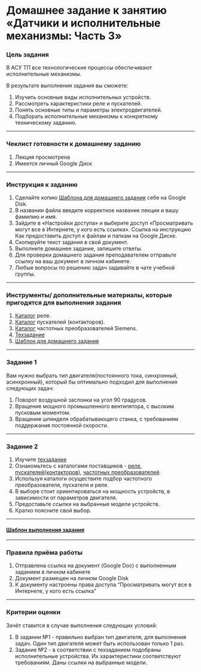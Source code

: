 # Домашнее задание к занятию «Датчики и исполнительные механизмы: Часть 3»

### Цель задания
В АСУ ТП все технологические процессы обеспечивают исполнительные механизмы.

В результате выполнения задания вы сможете:

1. Изучить основные виды исполнительных устройств.
2. Рассмотреть характеристики реле и пускателей.
3. Понять основные типы и параметры электродвигателей.
4. Подборать исполнительные механизмы к конкретному техническому заданию.


------

### Чеклист готовности к домашнему заданию

1. Лекция просмотрена
2. Имеется личный Google Диск


------

### Инструкция к заданию

1. Сделайте копию [Шаблона для домашнего задания](https://docs.google.com/document/d/10gPSeAneOJgzWHZdeK1oHMlTghpS5tzVsMMCmPU1hm4/edit?usp=sharing) себе на Google Disk.
2. В названии файла введите корректное название лекции и вашу фамилию и имя.
3. Зайдите в «Настройки доступа» и выберите доступ «Просматривать могут все в Интернете, у кого есть ссылка». Ссылка на инструкцию Как предоставить доступ к файлам и папкам на Google Диске.
4. Скопируйте текст задания в свой документ.
5. Выполните домашнее задание, запишите ответы.
6. Для проверки домашнего задания преподавателем отправьте ссылку на ваш документ в личном кабинете.
7. Любые вопросы по решению задач задавайте в чате учебной группы.

------

### Инструменты/ дополнительные материалы, которые пригодятся для выполнения задания

1. [Каталог](https://phoenix-contact.ru/catalog/releynye_moduli/ "Каталог Реле") реле.
2. [Каталог](https://e-catalogue.legrand.ru/catalog/silovoe-i-zashchitno-kommutatsionnoe-oborudovanie/ctx-sup3-promyshlennye-kontaktory/trekhpolyusnye-promyshlennye-kontaktory-ctx-sup3/ "Каталог пускателей") пускателей (контакторов).
2. [Каталог](https://www.siemens-ru.com/taxonomy/term/289 "Каталог Преобразователей частоты") частотных преобразователей Siemens. 
3. [Техзадание](https://docs.google.com/document/d/1JViB42ldJxdsu4Jjn5vhJJIEsWHYM4DKEJGHLvhWQ98/edit?usp=sharing "Техзадание")
4. [Шаблон для домашнего задания](https://docs.google.com/document/d/10gPSeAneOJgzWHZdeK1oHMlTghpS5tzVsMMCmPU1hm4/edit?usp=sharing) 

------

### Задание 1

Вам нужно выбрать тип двигателя(постоянного тока, синхронный, асинхронный), который бы оптимально подходил для выполнения следующих задач:
1. Поворот воздушной заслонки на угол 90 градусов.
2. Вращение мощного промышленного вентилятора, с высоким пусковым моментом.
3. Вращение шпинделя обрабатывающего станка, с требованием поддержания постоянной скорости.

------

### Задание 2

1. Изучите [техзадание](https://docs.google.com/document/d/1hfyUTsFadXMWNyJB3yF87LY3Rhyxtg-Fg3RklpeMnT4/edit?usp=sharing "Техзадание")
2. Ознакомьтесь с каталогами поставщиков - [реле](https://phoenix-contact.ru/catalog/releynye_moduli/ "Каталог Реле"), [пускателей(контакторов)](https://e-catalogue.legrand.ru/catalog/silovoe-i-zashchitno-kommutatsionnoe-oborudovanie/ctx-sup3-promyshlennye-kontaktory/trekhpolyusnye-promyshlennye-kontaktory-ctx-sup3/ "Каталог пускателей"), [частотных преобразователей](https://www.siemens-ru.com/taxonomy/term/289 "Каталог Преобразователей частоты").
3. Используя каталоги осуществите подбор частотного преобразователя, пускателя и реле.
4. В выборе стоит ориентироваться на мощность устройств, в зависимости от параметров двигателя.
5. Предоставьте ссылки на выбранные модели устройств.
6. Кратко поясните свой выбор.

------

#### [Шаблон выполнения задания](https://docs.google.com/document/d/1youKpKm_JrC0UzDyUslIZW2E2bIv5OVlm_TQDvH5Pvs/edit)

------

### Правила приёма работы

1. Отправлена ссылка на документ (Google Doc) с выполненным заданием в личном кабинете
2. Документ размещен на личном Google Disk
3. К документу настроены права доступа “Просматривать могут все в Интернете, у кого есть ссылка”

------

### Критерии оценки

Зачёт ставится в случае выполнения следующих условий:  
1. В задании №1 - правильно выбран тип двигателя, для выполнения задач. Один тип двигателя может быть использован только 1 раз. 
2. Задание №2 - в соответствии с техзаданием подобраны исполнительные устройства. Их характеристики соответствуют требованиям. Даны ссылки на выбранные модели.


